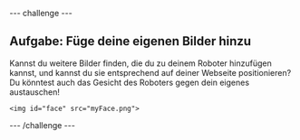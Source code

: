 --- challenge ---
## Aufgabe: Füge deine eigenen Bilder hinzu
Kannst du weitere Bilder finden, die du zu deinem Roboter hinzufügen kannst, und kannst du sie entsprechend auf deiner Webseite positionieren? Du könntest auch das Gesicht des Roboters gegen dein eigenes austauschen!

```
<img id="face" src="myFace.png"> 
```

--- /challenge ---
